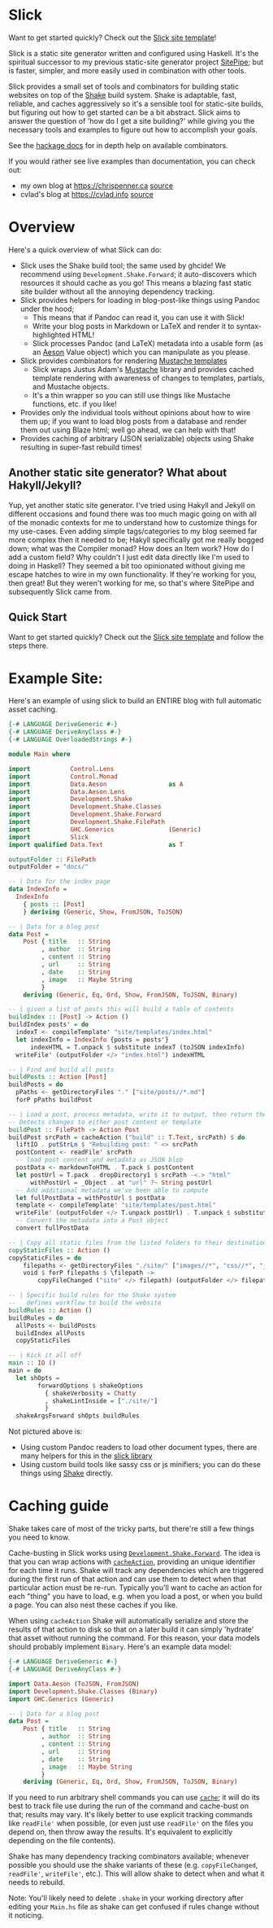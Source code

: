 # Slick

Want to get started quickly? Check out the [Slick site template](https://github.com/ChrisPenner/slick-template)!

Slick is a static site generator written and configured using Haskell. It's the spiritual successor to my previous
static-site generator project [SitePipe](https://github.com/chrispenner/SitePipe/); but is faster, simpler, and more
easily used in combination with other tools.

Slick provides a small set of tools and combinators for building static
websites on top of the [Shake](https://shakebuild.com/) build system. Shake is
adaptable, fast, reliable, and caches aggressively so it's a sensible tool for
static-site builds, but figuring out how to get started can be a bit abstract. Slick aims to answer the question of
'how do I get a site building?' while giving you the necessary tools and examples to figure out how to accomplish your
goals.

See the [hackage docs](https://hackage.haskell.org/package/slick) for in depth help on available combinators.

If you would rather see live examples than documentation, you can check out:

- my own blog at https://chrispenner.ca [source](https://github.com/ChrisPenner/ChrisPenner.github.io/blob/site/app/Main.hs)
- cvlad's blog at https://cvlad.info [source](https://github.com/vladciobanu/vladciobanu.github.io/blob/main/app/Main.hs)

# Overview

Here's a quick overview of what Slick can do:

- Slick uses the Shake build tool; the same used by ghcide! We recommend using `Development.Shake.Forward`; it auto-discovers which resources it should cache as you go! This means a blazing fast static site builder without all the annoying dependency tracking.
-   Slick provides helpers for loading in blog-post-like things using Pandoc under the hood;
    -   This means that if Pandoc can read it, you can use it with Slick!
    -   Write your blog posts in Markdown or LaTeX and render it to
        syntax-highlighted HTML!
    -   Slick processes Pandoc (and LaTeX) metadata into a usable form (as an
        [Aeson](https://hackage.haskell.org/package/aeson) Value object) which you can manipulate as you please.
- Slick provides combinators for rendering [Mustache templates](https://mustache.github.io/)
    - Slick wraps Justus Adam's [Mustache](http://hackage.haskell.org/package/mustache-2.3.0/docs/Text-Mustache.html)
        library and provides cached template rendering with awareness of changes to templates, partials, and Mustache
        objects.
    - It's a thin wrapper so you can still use things like Mustache functions, etc. if you like!
- Provides only the individual tools without opinions about how to wire them up; if you want to load blog posts from 
    a database and render them out using Blaze html; well go ahead, we can help with that!
- Provides caching of arbitrary (JSON serializable) objects using Shake resulting in super-fast rebuild times! 

Another static site generator? What about Hakyll/Jekyll?
--------------------------------------------------------

Yup, yet another static site generator. I've tried using Hakyll and Jekyll on
different occasions and found there was too much magic going on with all of the
monadic contexts for me to understand how to customize things for my use-cases.
Even adding simple tags/categories to my blog seemed far more complex then it
needed to be; Hakyll specifically got me really bogged down; what was the
Compiler monad? How does an Item work? How do I add a custom field? Why
couldn't I just edit data directly like I'm used to doing in Haskell? They
seemed a bit too opinionated without giving me escape hatches to wire in my own
functionality. If they're working for you, then great! But they weren't working
for me, so that's where SitePipe and subsequently Slick came from.

Quick Start
---------------

Want to get started quickly? Check out the [Slick site template](https://github.com/ChrisPenner/slick-template) and follow the steps there.


# Example Site:

Here's an example of using slick to build an ENTIRE blog with full automatic asset caching.

```haskell
{-# LANGUAGE DeriveGeneric #-}
{-# LANGUAGE DeriveAnyClass #-}
{-# LANGUAGE OverloadedStrings #-}

module Main where

import           Control.Lens
import           Control.Monad
import           Data.Aeson                 as A
import           Data.Aeson.Lens
import           Development.Shake
import           Development.Shake.Classes
import           Development.Shake.Forward
import           Development.Shake.FilePath
import           GHC.Generics               (Generic)
import           Slick
import qualified Data.Text                  as T

outputFolder :: FilePath
outputFolder = "docs/"

-- | Data for the index page
data IndexInfo =
  IndexInfo
    { posts :: [Post]
    } deriving (Generic, Show, FromJSON, ToJSON)

-- | Data for a blog post
data Post =
    Post { title   :: String
         , author  :: String
         , content :: String
         , url     :: String
         , date    :: String
         , image   :: Maybe String
         }
    deriving (Generic, Eq, Ord, Show, FromJSON, ToJSON, Binary)

-- | given a list of posts this will build a table of contents
buildIndex :: [Post] -> Action ()
buildIndex posts' = do
  indexT <- compileTemplate' "site/templates/index.html"
  let indexInfo = IndexInfo {posts = posts'}
      indexHTML = T.unpack $ substitute indexT (toJSON indexInfo)
  writeFile' (outputFolder </> "index.html") indexHTML

-- | Find and build all posts
buildPosts :: Action [Post]
buildPosts = do
  pPaths <- getDirectoryFiles "." ["site/posts//*.md"]
  forP pPaths buildPost

-- | Load a post, process metadata, write it to output, then return the post object
-- Detects changes to either post content or template
buildPost :: FilePath -> Action Post
buildPost srcPath = cacheAction ("build" :: T.Text, srcPath) $ do
  liftIO . putStrLn $ "Rebuilding post: " <> srcPath
  postContent <- readFile' srcPath
  -- load post content and metadata as JSON blob
  postData <- markdownToHTML . T.pack $ postContent
  let postUrl = T.pack . dropDirectory1 $ srcPath -<.> "html"
      withPostUrl = _Object . at "url" ?~ String postUrl
  -- Add additional metadata we've been able to compute
  let fullPostData = withPostUrl $ postData
  template <- compileTemplate' "site/templates/post.html"
  writeFile' (outputFolder </> T.unpack postUrl) . T.unpack $ substitute template fullPostData
  -- Convert the metadata into a Post object
  convert fullPostData

-- | Copy all static files from the listed folders to their destination
copyStaticFiles :: Action ()
copyStaticFiles = do
    filepaths <- getDirectoryFiles "./site/" ["images//*", "css//*", "js//*"]
    void $ forP filepaths $ \filepath ->
        copyFileChanged ("site" </> filepath) (outputFolder </> filepath)

-- | Specific build rules for the Shake system
--   defines workflow to build the website
buildRules :: Action ()
buildRules = do
  allPosts <- buildPosts
  buildIndex allPosts
  copyStaticFiles

-- | Kick it all off
main :: IO ()
main = do
  let shOpts =
        forwardOptions $ shakeOptions
          { shakeVerbosity = Chatty
          , shakeLintInside = ["./site/"]
          }
  shakeArgsForward shOpts buildRules
```

Not pictured above is:

- Using custom Pandoc readers to load other document types, there are many helpers for this in the [slick library](https://hackage.haskell.org/package/slick)
- Using custom build tools like sassy css or js minifiers; you can do these things using [Shake](https://hackage.haskell.org/package/shake) directly.


# Caching guide

Shake takes care of most of the tricky parts, but there're still a few things you need to know.

Cache-busting in Slick works using [`Development.Shake.Forward`](https://hackage.haskell.org/package/shake/docs/Development-Shake-Forward.html). The idea is that you can wrap actions with [`cacheAction`](https://hackage.haskell.org/package/shake-0.18.3/docs/Development-Shake-Forward.html#v:cacheAction), providing an unique identifier for each time it runs. Shake will track any dependencies which are triggered during the first run of that action and can use them to detect when that particular action must be re-run. Typically you'll want to cache an action for each "thing" you have to load, e.g. when you load a post, or when you build a page. You can also nest these caches if you like.

When using `cacheAction` Shake will automatically serialize and store the results of that action to disk so that on a later build it can simply 'hydrate' that asset without running the command. For this reason, your data models should probably implement `Binary`. Here's an example data model:

```haskell
{-# LANGUAGE DeriveGeneric #-}
{-# LANGUAGE DeriveAnyClass #-}

import Data.Aeson (ToJSON, FromJSON)
import Development.Shake.Classes (Binary)
import GHC.Generics (Generic)

-- | Data for a blog post
data Post =
    Post { title   :: String
         , author  :: String
         , content :: String
         , url     :: String
         , date    :: String
         , image   :: Maybe String
         }
    deriving (Generic, Eq, Ord, Show, FromJSON, ToJSON, Binary)
```

If you need to run arbitrary shell commands you can use [`cache`](https://hackage.haskell.org/package/shake-0.18.3/docs/Development-Shake-Forward.html#v:cache); it will do its best to track file use during the run of the command and cache-bust on that; results may vary. It's likely better to use explicit tracking commands like `readFile'` when possible, (or even just use `readFile'` on the files you depend on, then throw away the results. It's equivalent to explicitly depending on the file contents).

Shake has many dependency tracking combinators available; whenever possible you should use the shake variants of these (e.g. `copyFileChanged`, `readFile'`, `writeFile'`, etc.). This will allow shake to detect when and what it needs to rebuild.

Note: You'll likely need to delete `.shake` in your working directory after editing your `Main.hs` file as shake can get confused if rules change without it noticing.
